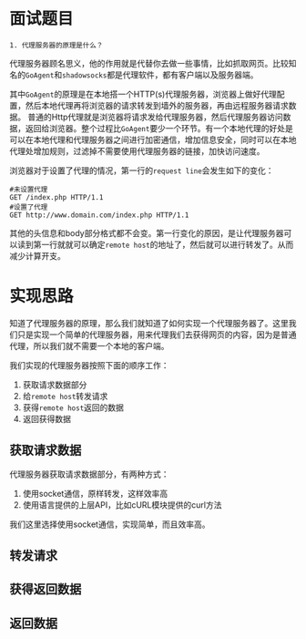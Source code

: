 # 面试题目
```
1. 代理服务器的原理是什么？
```
代理服务器顾名思义，他的作用就是代替你去做一些事情，比如抓取网页。比较知名的`GoAgent`和`shadowsocks`都是代理软件，都有客户端以及服务器端。

其中`GoAgent`的原理是在本地搭一个HTTP(s)代理服务器，浏览器上做好代理配置，然后本地代理再将浏览器的请求转发到墙外的服务器，再由远程服务器请求数据。
普通的Http代理就是浏览器将请求发给代理服务器，然后代理服务器访问数据，返回给浏览器。整个过程比`GoAgent`要少一个环节。有一个本地代理的好处是可以在本地代理和代理服务器之间进行加密通信，增加信息安全，同时可以在本地代理处增加规则，过滤掉不需要使用代理服务器的链接，加快访问速度。

浏览器对于设置了代理的情况，第一行的`request line`会发生如下的变化：

```
#未设置代理
GET /index.php HTTP/1.1
#设置了代理
GET http://www.domain.com/index.php HTTP/1.1
```

其他的头信息和body部分格式都不会变。第一行变化的原因，是让代理服务器可以读到第一行就就可以确定`remote host`的地址了，然后就可以进行转发了。从而减少计算开支。

# 实现思路

知道了代理服务器的原理，那么我们就知道了如何实现一个代理服务器了。这里我们只是实现一个简单的代理服务器，用来代理我们去获得网页的内容，因为是普通代理，所以我们就不需要一个本地的客户端。

我们实现的代理服务器按照下面的顺序工作：

1. 获取请求数据部分
2. 给`remote host`转发请求
3. 获得`remote host`返回的数据
4. 返回获得数据

## 获取请求数据

代理服务器获取请求数据部分，有两种方式：

1. 使用socket通信，原样转发，这样效率高
2. 使用语言提供的上层API，比如cURL模块提供的curl方法

我们这里选择使用socket通信，实现简单，而且效率高。

## 转发请求

## 获得返回数据

## 返回数据
